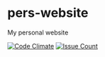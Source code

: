 # pers-website

My personal website

[![Code Climate](https://codeclimate.com/github/divayprakash/pers-website/badges/gpa.svg)][1]
[![Issue Count](https://codeclimate.com/github/divayprakash/pers-website/badges/issue_count.svg)][2]

[1]:https://codeclimate.com/github/divayprakash/pers-website
[2]:https://codeclimate.com/github/divayprakash/pers-website
